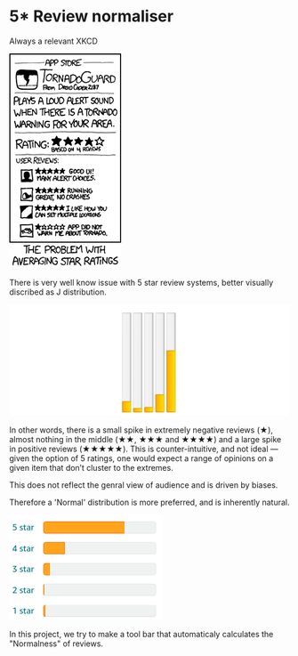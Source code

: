 # 5* Review normaliser

Always a relevant XKCD

![xkcd](https://github.com/shree970/review-normaliser/blob/main/images/xkcd.png) 

There is very well know issue with 5 star review systems, better visually discribed as J distribution.

![j-shaped](https://github.com/shree970/review-normaliser/blob/main/images/j.png)

In other words, there is a small spike in extremely negative reviews (★), almost nothing in the middle (★★, ★★★ and ★★★★) and a large spike in positive reviews (★★★★★). This is counter-intuitive, and not ideal — given the option of 5 ratings, one would expect a range of opinions on a given item that don’t cluster to the extremes. 

This does not reflect the genral view of audience and is driven by biases.

Therefore a 'Normal' distribution is more preferred, and is inherently natural.

![gaussian-shaped](https://github.com/shree970/review-normaliser/blob/main/images/normal.png)

In this project, we try to make a tool bar that automaticaly calculates the "Normalness" of reviews.